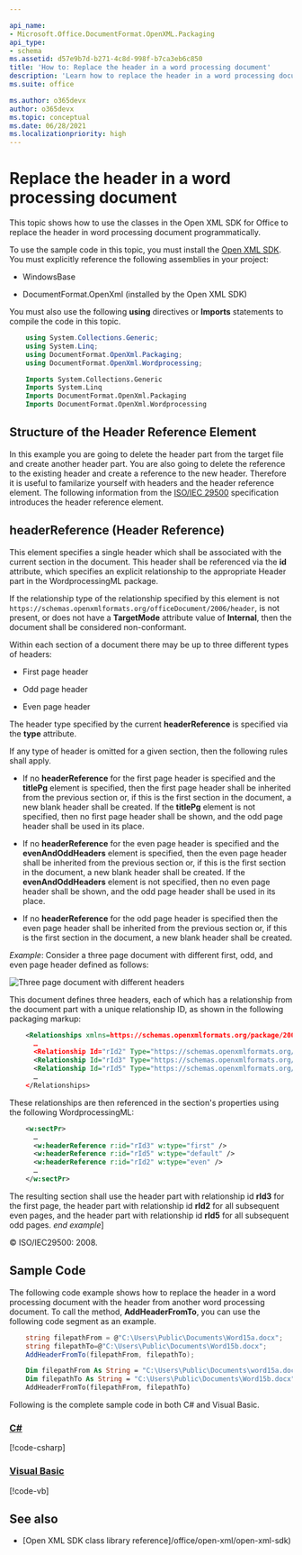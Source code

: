 ```yaml
---

api_name:
- Microsoft.Office.DocumentFormat.OpenXML.Packaging
api_type:
- schema
ms.assetid: d57e9b7d-b271-4c8d-998f-b7ca3eb6c850
title: 'How to: Replace the header in a word processing document'
description: 'Learn how to replace the header in a word processing document using the Open XML SDK.'
ms.suite: office

ms.author: o365devx
author: o365devx
ms.topic: conceptual
ms.date: 06/28/2021
ms.localizationpriority: high
---
```

# Replace the header in a word processing document

This topic shows how to use the classes in the Open XML SDK for
Office to replace the header in word processing document
programmatically.

To use the sample code in this topic, you must install the [Open XML SDK](https://www.nuget.org/packages/DocumentFormat.OpenXml). You
must explicitly reference the following assemblies in your project:

- WindowsBase

- DocumentFormat.OpenXml (installed by the Open XML SDK)

You must also use the following **using**
directives or **Imports** statements to compile
the code in this topic.

```csharp
    using System.Collections.Generic;
    using System.Linq;
    using DocumentFormat.OpenXml.Packaging;
    using DocumentFormat.OpenXml.Wordprocessing;
```

```vb
    Imports System.Collections.Generic
    Imports System.Linq
    Imports DocumentFormat.OpenXml.Packaging
    Imports DocumentFormat.OpenXml.Wordprocessing
```

## Structure of the Header Reference Element

In this example you are going to delete the header part from the target
file and create another header part. You are also going to delete the
reference to the existing header and create a reference to the new
header. Therefore it is useful to familarize yourself with headers and
the header reference element. The following information from the
[ISO/IEC 29500](https://www.iso.org/standard/71691.html)
specification introduces the header reference element.

## headerReference (Header Reference)

This element specifies a single header which shall be associated with
the current section in the document. This header shall be referenced via
the **id** attribute, which specifies an explicit relationship to the
appropriate Header part in the WordprocessingML package.

If the relationship type of the relationship specified by this element
is not `https://schemas.openxmlformats.org/officeDocument/2006/header`,
is not present, or does not have a **TargetMode** attribute value of
**Internal**, then the document shall be
considered non-conformant.

Within each section of a document there may be up to three different
types of headers:

- First page header

- Odd page header

- Even page header

The header type specified by the current **headerReference** is
specified via the **type** attribute.

If any type of header is omitted for a given section, then the following
rules shall apply.

- If no **headerReference** for the first page header is specified and  the **titlePg** element is specified, then the first page header shall be inherited from the previous section or, if this is the first section in the document, a new blank header shall be created. If the **titlePg** element is not specified, then no first page header shall be shown, and the odd page header shall be used in its place.

- If no **headerReference** for the even page header is specified and the **evenAndOddHeaders** element is specified, then the even page header shall be inherited from the previous section or, if this is the first section in the document, a new blank header shall be created. If the **evenAndOddHeaders** element is not specified, then no even page header shall be shown, and the odd page header shall be used in its place.

- If no **headerReference** for the odd page header is specified then the even page header shall be inherited from the previous section or, if this is the first section in the document, a new blank header shall be created.

*Example*: Consider a three page document with different first, odd,
and even page header defined as follows:

![Three page document with different headers](../media/w-headerref01.gif)
  
This document defines three headers, each of which has a relationship
from the document part with a unique relationship ID, as shown in the
following packaging markup:

```xml
    <Relationships xmlns=https://schemas.openxmlformats.org/package/2006/relationships>
      …
      <Relationship Id="rId2" Type="https://schemas.openxmlformats.org/officeDocument/2006/relationships/header" Target="header1.xml" />
      <Relationship Id="rId3" Type="https://schemas.openxmlformats.org/officeDocument/2006/relationships/header" Target="header2.xml" />
      <Relationship Id="rId5" Type="https://schemas.openxmlformats.org/officeDocument/2006/relationships/header" Target="header3.xml" />
      …
    </Relationships>
```

These relationships are then referenced in the section's properties
using the following WordprocessingML:

```xml
    <w:sectPr>  
      …  
      <w:headerReference r:id="rId3" w:type="first" />  
      <w:headerReference r:id="rId5" w:type="default" />  
      <w:headerReference r:id="rId2" w:type="even" />  
      …  
    </w:sectPr>  
```

The resulting section shall use the header part with relationship id
**rId3** for the first page, the header part with
relationship id **rId2** for all subsequent even
pages, and the header part with relationship id **rId5** for all subsequent odd pages. *end example*]

© ISO/IEC29500: 2008.

## Sample Code

The following code example shows how to replace the header in a word
processing document with the header from another word processing
document. To call the method, **AddHeaderFromTo**, you can use the following code
segment as an example.

```csharp
    string filepathFrom = @"C:\Users\Public\Documents\Word15a.docx";
    string filepathTo=@"C:\Users\Public\Documents\Word15b.docx";
    AddHeaderFromTo(filepathFrom, filepathTo);
```

```vb
    Dim filepathFrom As String = "C:\Users\Public\Documents\word15a.docx"
    Dim filepathTo As String = "C:\Users\Public\Documents\Word15b.docx"
    AddHeaderFromTo(filepathFrom, filepathTo)
```

Following is the complete sample code in both C\# and Visual Basic.

### [C#](#tab/cs)
[!code-csharp[](../../samples/word/replace_the_header/cs/Program.cs)]

### [Visual Basic](#tab/vb)
[!code-vb[](../../samples/word/replace_the_header/vb/Program.vb)]

## See also

- [Open XML SDK class library reference]/office/open-xml/open-xml-sdk)
